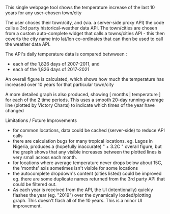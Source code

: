 This single webpage tool shows the temperature increase of the last 10 years for any user-chosen town/city

The user choses their town/city, and (via. a server-side proxy API) the code calls a 3rd party historical-weather data API. The town/cities are chosen from a custom auto-complete widget that calls a towns/cities API - this then coverts the city name into lat/lon co-ordinates that can then be used to call the weather data API.

The API's daily temperature data is compared betwween :
- each of the 1,826 days of 2007-2011, and
- each of the 1,826 days of 2017-2021

An overall figure is calculated, which shows how much the temperature has increased over 10 years for that particular town/city

A more detailed graph is also produced, showing [ months | temperature ] for each of the 2 time periods. This uses a smooth 20-day running-average line (plotted by Victory Charts) to indicate which times of the year have changed


Limitations / Future Improvements
- for common locations, data could be cached (server-side) to reduce API calls
- there are calculation bugs for many tropical locations. eg. Lagos in Nigeria, produces a (hopefully inaccurate) " + 3.2C " overall figure, but the graph shows that any visible increases between the plotted lines is very small across each month.
- for locations where average temperature never drops below about 15C, the 'months' axis sometimes isn't visible for some locations
- the autocomplete dropdown's content (cities listed) could be improved eg. there are some duplicate names returned from the 3rd party API that could be filtered out.
- As each year is received from the API, the UI (intentionally) quickly flashes the year (eg. "2019") over the dynamically loaded/plotting graph. This doesn't flash all of the 10 years. This is a minor UI improvement.
